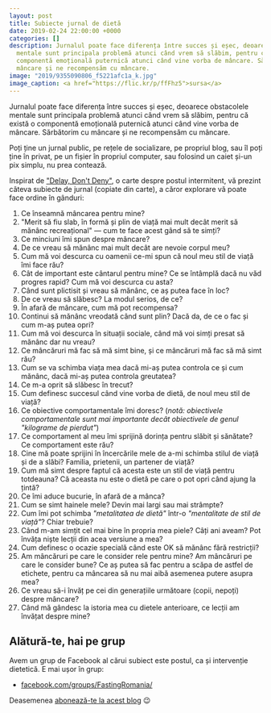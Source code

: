 ```yaml
---
layout: post
title: Subiecte jurnal de dietă
date: 2019-02-24 22:00:00 +0000
categories: []
description: Jurnalul poate face diferența între succes și eșec, deoarece obstacolele
  mentale sunt principala problemă atunci când vrem să slăbim, pentru că există o
  componentă emoțională puternică atunci când vine vorba de mâncare. Sărbătorim cu
  mâncare și ne recompensăm cu mâncare.
image: "2019/9355090806_f5221afc1a_k.jpg"
image_caption: <a href="https://flic.kr/p/ffFhz5">sursa</a>
---
```


<p class="intro"><span class="dropcap">J</span>urnalul poate face diferența între succes și eșec, deoarece obstacolele mentale sunt principala problemă atunci când vrem să slăbim, pentru că există o componentă emoțională puternică atunci când vine vorba de mâncare. Sărbătorim cu mâncare și ne recompensăm cu mâncare.</a>

Poți ține un jurnal public, pe rețele de socializare, pe propriul blog, sau îl poți ține în privat, pe un fișier în propriul computer, sau folosind un caiet și-un pix simplu, nu prea contează.

Inspirat de ["Delay, Don't Deny"](https://www.goodreads.com/book/show/33647411-delay-don-t-deny), o carte despre postul intermitent, vă prezint câteva subiecte de jurnal (copiate din carte), a căror explorare vă poate face ordine în gânduri:

 1. Ce înseamnă mâncarea pentru mine?
 2. "Merit să fiu slab, în formă și plin de viață mai mult decât merit să mănânc recreațional" — cum te face acest gând să te simți?
 3. Ce minciuni îmi spun despre mâncare?
 4. De ce vreau să mănânc mai mult decât are nevoie corpul meu?
 5. Cum mă voi descurca cu oamenii ce-mi spun că noul meu stil de viață îmi face rău?
 6. Cât de important este cântarul pentru mine? Ce se întâmplă dacă nu văd progres rapid? Cum mă voi descurca cu asta?
 7. Când sunt plictisit și vreau să mănânc, ce aș putea face în loc?
 8. De ce vreau să slăbesc? La modul serios, de ce?
 9. În afară de mâncare, cum mă pot recompensa?
10. Continui să mănânc vreodată când sunt plin? Dacă da, de ce o fac și cum m-aș putea opri?
11. Cum mă voi descurca în situații sociale, când mă voi simți presat să mănânc dar nu vreau?
12. Ce mâncăruri mă fac să mă simt bine, și ce mâncăruri mă fac să mă simt rău?
13. Cum se va schimba viața mea dacă mi-aș putea controla ce și cum mănânc, dacă mi-aș putea controla greutatea?
14. Ce m-a oprit să slăbesc în trecut?
15. Cum definesc succesul când vine vorba de dietă, de noul meu stil de viață?
16. Ce obiective comportamentale îmi doresc? (_notă: obiectivele comportamentale sunt mai importante decât obiectivele de genul "kilograme de pierdut"_)
17. Ce comportament al meu îmi sprijină dorința pentru slăbit și sănătate? Ce comportament este rău?
18. Cine mă poate sprijini în încercările mele de a-mi schimba stilul de viață și de a slăbi? Familia, prietenii, un partener de viață?
19. Cum mă simt despre faptul că acesta este un stil de viață pentru totdeauna? Că aceasta nu este o dietă pe care o pot opri când ajung la țintă?
20. Ce îmi aduce bucurie, în afară de a mânca?
21. Cum se simt hainele mele? Devin mai largi sau mai strâmpte?
22. Cum îmi pot schimba _"metalitatea de dietă"_ într-o _"mentalitate de stil de viață"_? Chiar trebuie?
23. Când m-am simțit cel mai bine în propria mea piele? Câți ani aveam? Pot învăța niște lecții din acea versiune a mea?
24. Cum definesc o ocazie specială când este OK să mănânc fără restricții?
25. Am mâncăruri pe care le consider rele pentru mine? Am mâncăruri pe care le consider bune? Ce aș putea să fac pentru a scăpa de astfel de etichete, pentru ca mâncarea să nu mai aibă asemenea putere asupra mea?
26. Ce vreau să-i învăț pe cei din generațiile următoare (copii, nepoți) despre mâncare?
27. Când mă gândesc la istoria mea cu dietele anterioare, ce lecții am învățat despre mine?

## Alătură-te, hai pe grup

Avem un grup de Facebook al cărui subiect este postul, ca și intervenție dietetică. E mai ușor în grup:

* [facebook.com/groups/FastingRomania/](https://www.facebook.com/groups/FastingRomania/)

Deasemenea [abonează-te la acest blog](https://pfiu.ro/abonament/) 😉